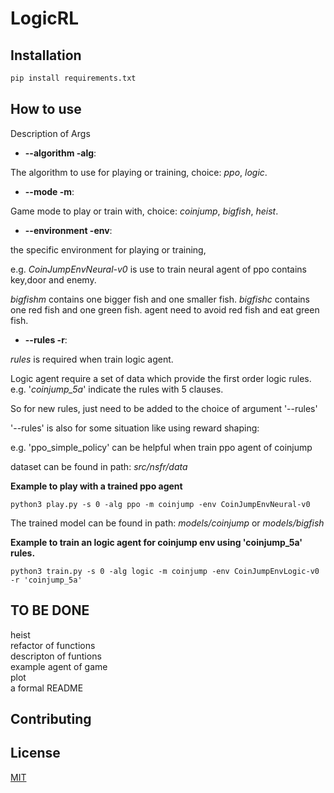 # LogicRL


## Installation

```bash
pip install requirements.txt
```

## How to use

Description of Args

* **--algorithm -alg**: 

The algorithm to use for playing or training, choice: _ppo_, _logic_.

* **--mode -m**:

Game mode to play or train with, choice: _coinjump_, _bigfish_, _heist_.

* **--environment -env**: 

the specific environment for playing or training, 

e.g. _CoinJumpEnvNeural-v0_ is use to train neural agent of ppo contains key,door and enemy.

_bigfishm_  contains one bigger fish and one smaller fish.
_bigfishc_  contains one red fish and one green fish. agent need to avoid red fish and eat green fish.

* **--rules -r**:

_rules_ is required when train logic agent.

Logic agent require a set of data which provide the first order logic rules. e.g. '_coinjump_5a_' indicate the rules with 5 clauses.

So for new rules, just need to be added to the choice of argument '--rules'  

'--rules' is also for some situation like using reward shaping:  

e.g. 'ppo_simple_policy' can be helpful when train ppo agent of coinjump

dataset can be found in path: _src/nsfr/data_
  

**Example to play with a trained ppo agent**
```
python3 play.py -s 0 -alg ppo -m coinjump -env CoinJumpEnvNeural-v0  
```  
The trained model can be found in path: _models/coinjump_ or _models/bigfish_

**Example to train an logic agent for coinjump env using 'coinjump_5a' rules.**
```
python3 train.py -s 0 -alg logic -m coinjump -env CoinJumpEnvLogic-v0  -r 'coinjump_5a'
```


## TO BE DONE
heist  
refactor of functions  
descripton of funtions  
example agent of game  
plot  
a formal README  

## Contributing

## License

[MIT](https://choosealicense.com/licenses/mit/)
